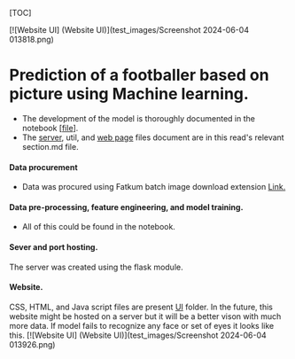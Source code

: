 [TOC]

[![Website UI] (Website UI)](test_images/Screenshot 2024-06-04 013818.png)
# Prediction of a footballer based on picture using Machine learning.

- The development of the model is thoroughly documented in the notebook [[file](Model.ipynb "file")].
- The [server](server "server"), util, and [web page](UI "web page") files document are in this read's relevant section.md file.

#### Data procurement
- Data was procured using Fatkum batch image download extension [Link.](https://fatkun-batch-download-image.en.softonic.com/chrome/extension "Link.")

#### Data pre-processing, feature engineering, and model training.
- All of this could be found in the notebook.

#### Sever and port hosting.
The server was created using the flask module. 

#### Website.
CSS, HTML, and Java script files are present [UI](UI "client") folder.
In the future, this website might be hosted on a server but it will be a better vison with much more data.
If model fails to recognize any face or set of eyes it looks like this.
[![Website UI] (Website UI)](test_images/Screenshot 2024-06-04 013926.png)
